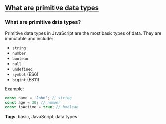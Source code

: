 ## [What are primitive data types](#what-are-primitive-data-types)

### What are primitive data types?

Primitive data types in JavaScript are the most basic types of data. They are immutable and include:

- `string`
- `number`
- `boolean`
- `null`
- `undefined`
- `symbol` (ES6)
- `bigint` (ES11)

Example:

```javascript
const name = 'John'; // string
const age = 30; // number
const isActive = true; // boolean
```

**Tags**: basic, JavaScript, data types


